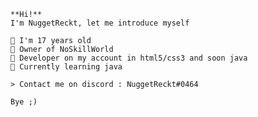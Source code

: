 	**Hi!**
	I'm NuggetReckt, let me introduce myself

	🔸 I'm 17 years old
	🔸 Owner of NoSkillWorld
	🔸 Developer on my account in html5/css3 and soon java
	🔸 Currently learning java
	
	> Contact me on discord : NuggetReckt#0464

	Bye ;)

